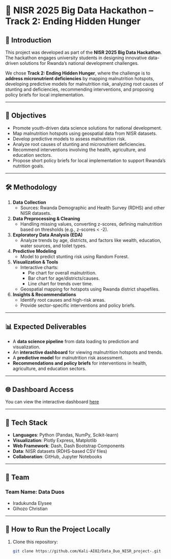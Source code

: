# 🥗 NISR 2025 Big Data Hackathon – Track 2: Ending Hidden Hunger  

## 📌 Introduction  
This project was developed as part of the **NISR 2025 Big Data Hackathon**. The hackathon engages university students in designing innovative data-driven solutions for Rwanda’s national development challenges.  

We chose **Track 2: Ending Hidden Hunger**, where the challenge is to **address micronutrient deficiencies** by mapping malnutrition hotspots, developing predictive models for malnutrition risk, analyzing root causes of stunting and deficiencies, recommending interventions, and proposing policy briefs for local implementation.  

---

## 🎯 Objectives  
- Promote youth-driven data science solutions for national development.  
- Map malnutrition hotspots using geospatial data from NISR datasets.  
- Develop predictive models to assess malnutrition risk.  
- Analyze root causes of stunting and micronutrient deficiencies.  
- Recommend interventions involving the health, agriculture, and education sectors.  
- Propose short policy briefs for local implementation to support Rwanda’s nutrition goals.  

---

## 🛠️ Methodology  
1. **Data Collection**  
   - Sources: Rwanda Demographic and Health Survey (RDHS) and other NISR datasets.  
2. **Data Preprocessing & Cleaning**  
   - Handling missing values, converting z-scores, defining malnutrition based on thresholds (e.g., z-scores < -2).  
3. **Exploratory Data Analysis (EDA)**  
   - Analyze trends by age, districts, and factors like wealth, education, water sources, and toilet types.  
4. **Predictive Modeling**  
   - Model to predict stunting risk using Random Forest.  
5. **Visualization & Tools**  
   - Interactive charts:  
     - Pie chart for overall malnutrition.  
     - Bar chart for age/districts/causes.  
     - Line chart for trends over time.  
   - Geospatial mapping for hotspots using Rwanda district shapefiles.  
6. **Insights & Recommendations**  
   - Identify root causes and high-risk areas.  
   - Provide sector-specific interventions and policy briefs.  

---

## 📊 Expected Deliverables  
- A **data science pipeline** from data loading to prediction and visualization.  
- An **interactive dashboard** for viewing malnutrition hotspots and trends.  
- A **predictive model** for malnutrition risk assessment.  
- **Recommendations and policy briefs** for interventions in health, agriculture, and education sectors.  

---

## 🌐 Dashboard Access  
You can view the interactive dashboard [here](https://data-duo-nisr-project.onrender.com)  

---

## 🚀 Tech Stack  
- **Languages**: Python (Pandas, NumPy, Scikit-learn)  
- **Visualization**: Plotly Express, Matplotlib  
- **Web Framework**: Dash, Dash Bootstrap Components  
- **Data**: NISR datasets (RDHS-based CSV files)  
- **Collaboration**: GitHub, Jupyter Notebooks  

---

## 👥 Team  
### Team Name: Data Duos  
- Iradukunda Elysee  
- Gihozo Christian  

---

## 📌 How to Run the Project Locally  
1. Clone this repository:  
   ```bash
   git clone https://github.com/Kali-AI02/Data_Duo_NISR_project-.git
